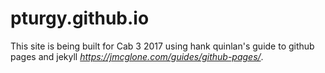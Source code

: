 # pturgy.github.io

This site is being built for Cab 3 2017 using hank quinlan's guide to github pages and jekyll *https://jmcglone.com/guides/github-pages/*.
